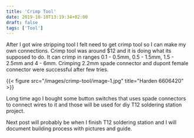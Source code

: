 ```yaml
---
title: 'Crimp Tool'
date: 2019-10-10T13:19:34+02:00
draft: false
tags: ['Tool']
---
```


After I got wire stripping tool I felt need to get crimp tool so I can make my
own connections. Crimp tool was around $12 and it is doing what its supposed to
do. It can crimp in ranges 0.1 - 0.5mm, 0.5 - 1.5mm, 1.5 - 2.5mm and 4 - 6mm.
Crimping 2.2mm spade connector and dupont female connector were successful after
few tries.

{{< figure src="/images/crimp-tool/image-1.jpg" title="Harden 6606420" >}}

Long time ago I bought some button switches that uses spade connectors to
connect wires to it and those will be used for diy T12 soldering station
project.

Next post will probably be when I finish T12 soldering station and I will
document building process with pictures and guide.
